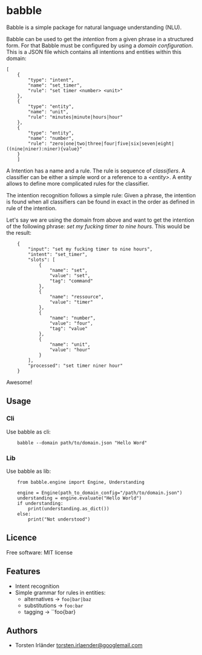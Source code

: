 # babble

Babble is a simple package for natural language understanding (NLU).

Babble can be used to get the *intention* from a given phrase in a
structured form. For that Babble must be configured by using a *domain
configuration*. This is a JSON file which contains all intentions and
entities within this domain:

    [
        {
            "type": "intent",
            "name": "set_timer",
            "rule": "set timer <number> <unit>"
        },
        {
            "type": "entity",
            "name": "unit",
            "rule": "minutes|minute|hours|hour"
        },
        {
            "type": "entity",
            "name": "number",
            "rule": "zero|one|two|three|four|five|six|seven|eight|((nine|niner):niner){value}"
        }
        ]

A Intention has a name and a rule. The rule is sequence of *classifiers*. A
classifier can be either a simple word or a reference to a *\<entity\>*. A entity
allows to define  more complicated rules for the classifier.

The intention recognition follows a simple rule:
Given a phrase, the intention is found when all classifiers can be
found in exact in the order as defined in rule of the intention.

Let's say we are using the domain from above and want to get the intention of
the following phrase: *set my fucking timer to nine hours*. This would be the
result:

        {
            "input": "set my fucking timer to nine hours",
            "intent": "set_timer",
            "slots": [
                {
                    "name": "set",
                    "value": "set",
                    "tag": "command"
                },
                {
                    "name": "ressource",
                    "value": "timer"
                },
                {
                    "name": "number",
                    "value": "four",
                    "tag": "value"
                },
                {
                    "name": "unit",
                    "value": "hour"
                }
            ],
            "processed": "set timer niner hour"
        }

Awesome!

## Usage

### Cli

Use babble as cli:

        babble --domain path/to/domain.json "Hello Word"

### Lib

Use babble as lib:


        from babble.engine import Engine, Understanding
        
        engine = Engine(path_to_domain_config="/path/to/domain.json")
        understanding = engine.evaluate("Hello World")
        if understanding:
            print(understanding.as_dict())
        else:
            print("Not understood")

## Licence

Free software: MIT license

## Features

* Intent recognition
* Simple grammar for rules in entities:
  * alternatives ->  ``foo|bar|baz``
  * substitutions -> ``foo:bar``
  * tagging -> ``foo{bar}

## Authors

* Torsten Irländer <torsten.irlaender@googlemail.com>
